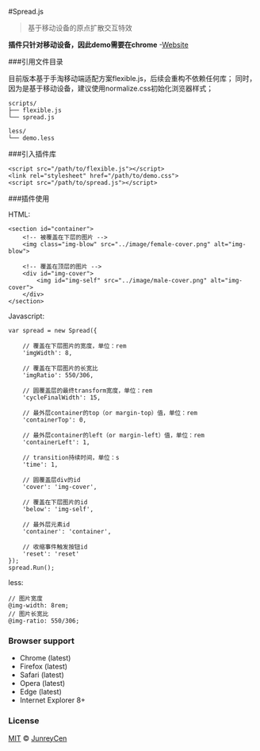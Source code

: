 #Spread.js

>基于移动设备的原点扩散交互特效

**插件只针对移动设备，因此demo需要在chrome**
-[Website](http://1.junreycen.applinzi.com/spread-effects/html/demo.html)



###引用文件目录

目前版本基于手淘移动端适配方案flexible.js，后续会重构不依赖任何库；
同时，因为是基于移动设备，建议使用normalize.css初始化浏览器样式；
```
scripts/
├── flexible.js
└── spread.js

less/
└── demo.less
```


###引入插件库

```
<script src="/path/to/flexible.js"></script>
<link rel="stylesheet" href="/path/to/demo.css">
<script src="/path/to/spread.js"></script>
```


###插件使用

HTML:
```
<section id="container">
    <!-- 被覆盖在下层的图片 -->
    <img class="img-blow" src="../image/female-cover.png" alt="img-blow">

    <!-- 覆盖在顶层的图片 -->
    <div id="img-cover">
        <img id="img-self" src="../image/male-cover.png" alt="img-cover">
    </div>
</section>
```

Javascript:
```
var spread = new Spread({

    // 覆盖在下层图片的宽度，单位：rem
    'imgWidth': 8,

    // 覆盖在下层图片的长宽比
    'imgRatio': 550/306,

    // 圆覆盖层的最终transform宽度，单位：rem
    'cycleFinalWidth': 15,

    // 最外层container的top（or margin-top）值，单位：rem
    'containerTop': 0,

    // 最外层container的left（or margin-left）值，单位：rem
    'containerLeft': 1,

    // transition持续时间，单位：s
    'time': 1,

    // 圆覆盖层div的id
    'cover': 'img-cover',

    // 覆盖在下层图片的id
    'below': 'img-self',

    // 最外层元素id
    'container': 'container',

    // 收缩事件触发按钮id
    'reset': 'reset'
});     
spread.Run();
```

less:
```
// 图片宽度
@img-width: 8rem;
// 图片长宽比
@img-ratio: 550/306;
```

### Browser support

- Chrome (latest)
- Firefox (latest)
- Safari (latest)
- Opera (latest)
- Edge (latest)
- Internet Explorer 8+

### License
[MIT](http://opensource.org/licenses/MIT) © [JunreyCen](http://junreycen.github.io/)